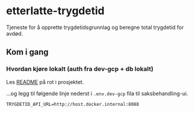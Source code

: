# etterlatte-trygdetid

Tjeneste for å opprette trygdetidsgrunnlag og beregne total trygdetid for avdød.

## Kom i gang

### Hvordan kjøre lokalt (auth fra dev-gcp + db lokalt)

Les [README](../../README.md) på rot i prosjektet.

...og legg til følgende linje nederst i `.env.dev-gcp` fila til saksbehandling-ui.
```
TRYGDETID_API_URL=http://host.docker.internal:8088
```
